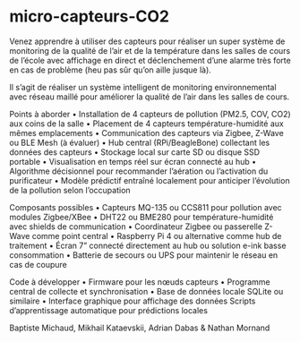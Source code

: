 # micro-capteurs-CO2

Venez apprendre à utiliser des capteurs pour réaliser un super système de monitoring de la qualité de l’air et de la température dans les salles de cours de l’école avec affichage en direct et déclenchement d’une alarme très forte en cas de problème (heu pas sûr qu’on aille jusque là).

Il s’agit de réaliser un système intelligent de monitoring environnemental avec réseau maillé pour améliorer la qualité de l’air dans les salles de cours.

Points à aborder
    • Installation de 4 capteurs de pollution (PM2.5, COV, CO2) aux coins de la salle
    • Placement de 4 capteurs température-humidité aux mêmes emplacements
    • Communication des capteurs via Zigbee, Z-Wave ou BLE Mesh (à évaluer)
    • Hub central (RPi/BeagleBone) collectant les données des capteurs
    • Stockage local sur carte SD ou disque SSD portable
    • Visualisation en temps réel sur écran connecté au hub
    • Algorithme décisionnel pour recommander l’aération ou l’activation du purificateur
    • Modèle prédictif entraîné localement pour anticiper l’évolution de la pollution selon l’occupation

Composants possibles
    • Capteurs MQ-135 ou CCS811 pour pollution avec modules Zigbee/XBee
    • DHT22 ou BME280 pour température-humidité avec shields de communication
    • Coordinateur Zigbee ou passerelle Z-Wave comme point central
    • Raspberry Pi 4 ou alternative comme hub de traitement
    • Écran 7” connecté directement au hub ou solution e-ink basse consommation
    • Batterie de secours ou UPS pour maintenir le réseau en cas de coupure

Code à développer
    • Firmware pour les nœuds capteurs
    • Programme central de collecte et synchronisation
    • Base de données locale SQLite ou similaire
    • Interface graphique pour affichage des données
    Scripts d’apprentissage automatique pour prédictions locales


Baptiste Michaud, Mikhail Kataevskii, Adrian Dabas & Nathan Mornand